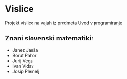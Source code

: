 # Vislice
Projekt vislice na vajah iz predmeta Uvod v programiranje

## Znani slovenski matematiki:
- Janez Janša
- Borut Pahor
- Jurij Vega
- Ivan Vidav
- Josip Plemelj

